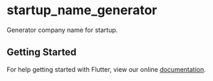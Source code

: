 # startup_name_generator

Generator company name for startup.

## Getting Started

For help getting started with Flutter, view our online
[documentation](https://flutter.io/).
